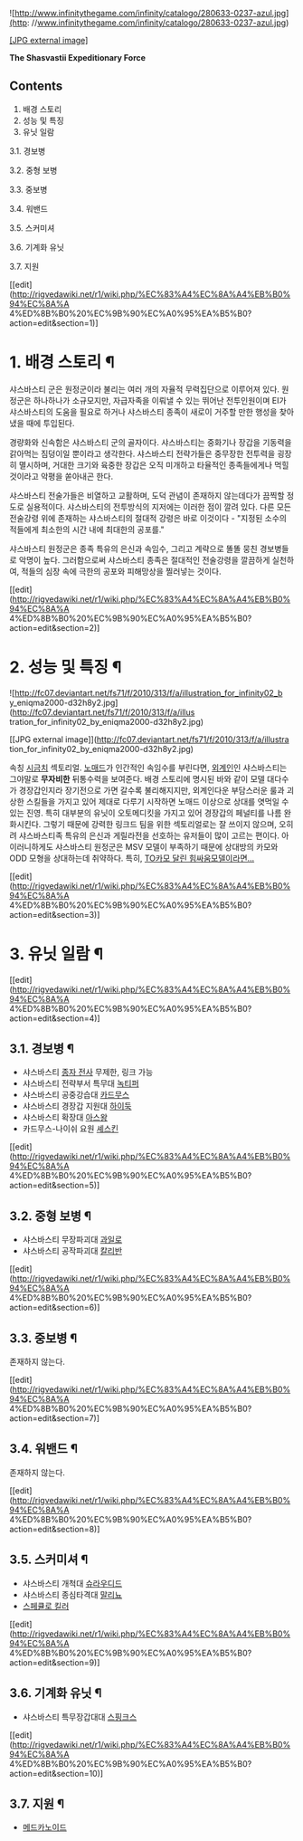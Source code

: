 ![http://www.infinitythegame.com/infinity/catalogo/280633-0237-azul.jpg](http:
//www.infinitythegame.com/infinity/catalogo/280633-0237-azul.jpg)

[[JPG external
image]](http://www.infinitythegame.com/infinity/catalogo/280633-0237-azul.jpg)

**The Shasvastii Expeditionary Force**

## Contents

    

1. 배경 스토리 
2. 성능 및 특징 
3. 유닛 일람 
    

3.1. 경보병

3.2. 중형 보병

3.3. 중보병

3.4. 워밴드

3.5. 스커미셔

3.6. 기계화 유닛

3.7. 지원

[[edit](http://rigvedawiki.net/r1/wiki.php/%EC%83%A4%EC%8A%A4%EB%B0%94%EC%8A%A
4%ED%8B%B0%20%EC%9B%90%EC%A0%95%EA%B5%B0?action=edit&section=1)]

# 1. 배경 스토리 ¶

샤스바스티 군은 원정군이라 불리는 여러 개의 자율적 무력집단으로 이루어져 있다. 원정군은 하나하나가 소규모지만, 자급자족을 이뤄낼 수 있는
뛰어난 전투인원이며 EI가 샤스바스티의 도움을 필요로 하거나 샤스바스티 종족이 새로이 거주할 만한 행성을 찾아냈을 때에 투입된다.

  

경량화와 신속함은 샤스바스티 군의 골자이다. 샤스바스티는 중화기나 장갑을 기동력을 갉아먹는 짐덩이일 뿐이라고 생각한다. 샤스바스티 전략가들은
중무장한 전투력을 굉장히 멸시하며, 거대한 크기와 육중한 장갑은 오직 미개하고 타율적인 종족들에게나 먹힐 것이라고 악평을 쏟아내곤 한다.

  

샤스바스티 전술가들은 비열하고 교활하며, 도덕 관념이 존재하지 않는데다가 끔찍할 정도로 실용적이다. 샤스바스티의 전투방식의 지저에는 이러한
점이 깔려 있다. 다른 모든 전술강령 위에 존재하는 샤스바스티의 절대적 강령은 바로 이것이다 - "지정된 소수의 적들에게 최소한의 시간 내에
최대한의 공포를."

  

샤스바스티 원정군은 종족 특유의 은신과 속임수, 그리고 계략으로 똘똘 뭉친 경보병들로 악명이 높다. 그러함으로써 샤스바스티 종족은 절대적인
전술강령을 깔끔하게 실천하여, 적들의 심장 속에 극한의 공포와 피해망상을 찔러넣는 것이다.

  
  

[[edit](http://rigvedawiki.net/r1/wiki.php/%EC%83%A4%EC%8A%A4%EB%B0%94%EC%8A%A
4%ED%8B%B0%20%EC%9B%90%EC%A0%95%EA%B5%B0?action=edit&section=2)]

# 2. 성능 및 특징 ¶

![http://fc07.deviantart.net/fs71/f/2010/313/f/a/illustration_for_infinity02_b
y_eniqma2000-d32h8y2.jpg](http://fc07.deviantart.net/fs71/f/2010/313/f/a/illus
tration_for_infinity02_by_eniqma2000-d32h8y2.jpg)

[[JPG external image]](http://fc07.deviantart.net/fs71/f/2010/313/f/a/illustra
tion_for_infinity02_by_eniqma2000-d32h8y2.jpg)

속칭 [시금치](%EC%8B%9C%EA%B8%88%EC%B9%98.md) 섹토리얼. [노매드](%EB%85%B8%EB%A7%A4%EB%93%9C%28%EC%9D%B8%ED%94%BC%EB%8B%88%ED%8B%B0%29.md)가 인간적인 속임수를 부린다면,
[외계인](%EC%99%B8%EA%B3%84%EC%9D%B8.md)인 샤스바스티는 그야말로 **무자비한** 뒤통수력을 보여준다. 배경
스토리에 명시된 바와 같이 모델 대다수가 경장갑인지라 장기전으로 가면 갈수록 불리해지지만, 외계인다운 부담스러운 룰과 괴상한 스킬들을 가지고
있어 제대로 다루기 시작하면 노매드 이상으로 상대를 엿먹일 수 있는 진영. 특히 대부분의 유닛이 오토메디킷을 가지고 있어 경장갑의 페널티를
나름 완화시킨다. 그렇기 때문에 강력한 링크드 팀을 위한 섹토리얼로는 잘 쓰이지 않으며, 오히려 샤스바스티족 특유의 은신과 게릴라전을
선호하는 유저들이 많이 고르는 편이다. 아이러니하게도 샤스바스티 원정군은 MSV 모델이 부족하기 때문에 상대방의 카모와 ODD 모형을
상대하는데 취약하다. 특히, [TO카모 달린 힘싸움모델이라면…](%EC%BB%A4%ED%84%B0%28%EC%9D%B8%ED%94%BC%EB%8B%88%ED%8B%B0%29.md)

  
  

[[edit](http://rigvedawiki.net/r1/wiki.php/%EC%83%A4%EC%8A%A4%EB%B0%94%EC%8A%A
4%ED%8B%B0%20%EC%9B%90%EC%A0%95%EA%B5%B0?action=edit&section=3)]

# 3. 유닛 일람 ¶

[[edit](http://rigvedawiki.net/r1/wiki.php/%EC%83%A4%EC%8A%A4%EB%B0%94%EC%8A%A
4%ED%8B%B0%20%EC%9B%90%EC%A0%95%EA%B5%B0?action=edit&section=4)]

## 3.1. 경보병 ¶

  * 샤스바스티 [종자 전사](%EC%A2%85%EC%9E%90%20%EC%A0%84%EC%82%AC.md) 무제한, 링크 가능
  * 샤스바스티 전략부서 특무대 [녹티퍼](%EB%85%B9%ED%8B%B0%ED%8D%BC.md)
  * 샤스바스티 공중강습대 [카드무스](%EC%B9%B4%EB%93%9C%EB%AC%B4%EC%8A%A4.md)
  * 샤스바스티 경장갑 지원대 [하이둑](%ED%95%98%EC%9D%B4%EB%91%91.md)
  * 샤스바스티 확장대 [아스왕](%EC%95%84%EC%8A%A4%EC%99%95.md)
  * 카드무스-나이쉬 요원 [셰스킨](%EC%85%B0%EC%8A%A4%ED%82%A8.md)

[[edit](http://rigvedawiki.net/r1/wiki.php/%EC%83%A4%EC%8A%A4%EB%B0%94%EC%8A%A
4%ED%8B%B0%20%EC%9B%90%EC%A0%95%EA%B5%B0?action=edit&section=5)]

## 3.2. 중형 보병 ¶

  * 샤스바스티 무장파괴대 [과일로](%EA%B3%BC%EC%9D%BC%EB%A1%9C.md)
  * 샤스바스티 공작파괴대 [칼리반](%EC%B9%BC%EB%A6%AC%EB%B0%98.md)

[[edit](http://rigvedawiki.net/r1/wiki.php/%EC%83%A4%EC%8A%A4%EB%B0%94%EC%8A%A
4%ED%8B%B0%20%EC%9B%90%EC%A0%95%EA%B5%B0?action=edit&section=6)]

## 3.3. 중보병 ¶

존재하지 않는다.

[[edit](http://rigvedawiki.net/r1/wiki.php/%EC%83%A4%EC%8A%A4%EB%B0%94%EC%8A%A
4%ED%8B%B0%20%EC%9B%90%EC%A0%95%EA%B5%B0?action=edit&section=7)]

## 3.4. 워밴드 ¶

존재하지 않는다.

[[edit](http://rigvedawiki.net/r1/wiki.php/%EC%83%A4%EC%8A%A4%EB%B0%94%EC%8A%A
4%ED%8B%B0%20%EC%9B%90%EC%A0%95%EA%B5%B0?action=edit&section=8)]

## 3.5. 스커미셔 ¶

  * 샤스바스티 개척대 [슈라우디드](%EC%8A%88%EB%9D%BC%EC%9A%B0%EB%94%94%EB%93%9C.md)
  * 샤스바스티 종심타격대 [말리뇨](%EB%A7%90%EB%A6%AC%EB%87%A8.md)
  * [스페큘로 킬러](%EC%8A%A4%ED%8E%98%ED%81%98%EB%A1%9C%20%ED%82%AC%EB%9F%AC.md)

[[edit](http://rigvedawiki.net/r1/wiki.php/%EC%83%A4%EC%8A%A4%EB%B0%94%EC%8A%A
4%ED%8B%B0%20%EC%9B%90%EC%A0%95%EA%B5%B0?action=edit&section=9)]

## 3.6. 기계화 유닛 ¶

  * 샤스바스티 특무장갑대대 [스핑크스](%EC%8A%A4%ED%95%91%ED%81%AC%EC%8A%A4%28%EC%9D%B8%ED%94%BC%EB%8B%88%ED%8B%B0%29.md)

[[edit](http://rigvedawiki.net/r1/wiki.php/%EC%83%A4%EC%8A%A4%EB%B0%94%EC%8A%A
4%ED%8B%B0%20%EC%9B%90%EC%A0%95%EA%B5%B0?action=edit&section=10)]

## 3.7. 지원 ¶

  * [메드카노이드](%EB%A9%94%EB%93%9C%EC%B9%B4%EB%85%B8%EC%9D%B4%EB%93%9C.md)

